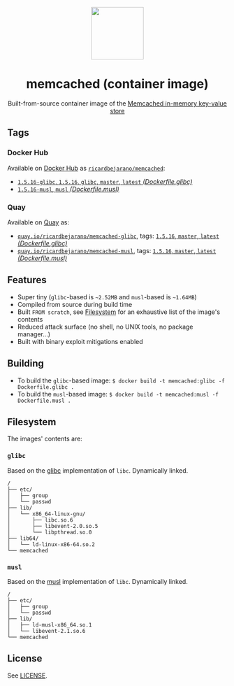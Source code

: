 <p align=center><img src=https://emojipedia-us.s3.dualstack.us-west-1.amazonaws.com/thumbs/120/apple/198/rabbit-face_1f430.png width=120px></p>
<h1 align=center>memcached (container image)</h1>
<p align=center>Built-from-source container image of the <a href=https://memcached.org/>Memcached in-memory key-value store</a></p>


## Tags

### Docker Hub

Available on [Docker Hub](https://hub.docker.com) as [`ricardbejarano/memcached`](https://hub.docker.com/r/ricardbejarano/memcached):

- [`1.5.16-glibc`, `1.5.16`, `glibc`, `master`, `latest` *(Dockerfile.glibc)*](https://github.com/ricardbejarano/memcached/blob/master/Dockerfile.glibc)
- [`1.5.16-musl`, `musl` *(Dockerfile.musl)*](https://github.com/ricardbejarano/memcached/blob/master/Dockerfile.musl)

### Quay

Available on [Quay](https://quay.io) as:

- [`quay.io/ricardbejarano/memcached-glibc`](https://quay.io/repository/ricardbejarano/memcached-glibc), tags: [`1.5.16`, `master`, `latest` *(Dockerfile.glibc)*](https://github.com/ricardbejarano/memcached/blob/master/Dockerfile.glibc)
- [`quay.io/ricardbejarano/memcached-musl`](https://quay.io/repository/ricardbejarano/memcached-musl), tags: [`1.5.16`, `master`, `latest` *(Dockerfile.musl)*](https://github.com/ricardbejarano/memcached/blob/master/Dockerfile.musl)


## Features

* Super tiny (`glibc`-based is `~2.52MB` and `musl`-based is `~1.64MB`)
* Compiled from source during build time
* Built `FROM scratch`, see [Filesystem](#filesystem) for an exhaustive list of the image's contents
* Reduced attack surface (no shell, no UNIX tools, no package manager...)
* Built with binary exploit mitigations enabled


## Building

- To build the `glibc`-based image: `$ docker build -t memcached:glibc -f Dockerfile.glibc .`
- To build the `musl`-based image: `$ docker build -t memcached:musl -f Dockerfile.musl .`


## Filesystem

The images' contents are:

### `glibc`

Based on the [glibc](https://www.gnu.org/software/libc/) implementation of `libc`. Dynamically linked.

```
/
├── etc/
│   ├── group
│   └── passwd
├── lib/
│   └── x86_64-linux-gnu/
│       ├── libc.so.6
│       ├── libevent-2.0.so.5
│       └── libpthread.so.0
├── lib64/
│   └── ld-linux-x86-64.so.2
└── memcached
```

### `musl`

Based on the [musl](https://www.musl-libc.org/) implementation of `libc`. Dynamically linked.

```
/
├── etc/
│   ├── group
│   └── passwd
├── lib/
│   ├── ld-musl-x86_64.so.1
│   └── libevent-2.1.so.6
└── memcached
```


## License

See [LICENSE](https://github.com/ricardbejarano/memcached/blob/master/LICENSE).

